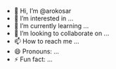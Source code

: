 - 👋 Hi, I’m @arokosar
- 👀 I’m interested in ...
- 🌱 I’m currently learning ...
- 💞️ I’m looking to collaborate on ...
- 📫 How to reach me ...
- 😄 Pronouns: ...
- ⚡ Fun fact: ...

<!---
arokosar/arokosar is a ✨ special ✨ repository because its `README.md` (this file) appears on your GitHub profile.
You can click the Preview link to take a look at your changes.
--->
